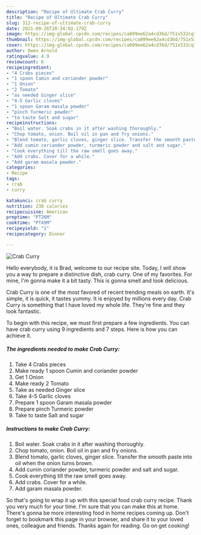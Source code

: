 ```yaml
---
description: "Recipe of Ultimate Crab Curry"
title: "Recipe of Ultimate Crab Curry"
slug: 312-recipe-of-ultimate-crab-curry
date: 2021-09-26T20:34:02.179Z
image: https://img-global.cpcdn.com/recipes/ca099ee62a4cd36d/751x532cq70/crab-curry-recipe-main-photo.jpg
thumbnail: https://img-global.cpcdn.com/recipes/ca099ee62a4cd36d/751x532cq70/crab-curry-recipe-main-photo.jpg
cover: https://img-global.cpcdn.com/recipes/ca099ee62a4cd36d/751x532cq70/crab-curry-recipe-main-photo.jpg
author: Owen Arnold
ratingvalue: 4.9
reviewcount: 6
recipeingredient:
- "4 Crabs pieces"
- "1 spoon Cumin and coriander powder"
- "1 Onion"
- "2 Tomato"
- "as needed Ginger slice"
- "4-5 Garlic cloves"
- "1 spoon Garam masala powder"
- "pinch Turmeric powder"
- "to taste Salt and sugar"
recipeinstructions:
- "Boil water. Soak crabs in it after washing thoroughly."
- "Chop tomato, onion. Boil oil in pan and fry onions."
- "Blend tomato, garlic cloves, ginger slice. Transfer the smooth paste into oil when the onion turns brown."
- "Add cumin coriander powder, turmeric powder and salt and sugar."
- "Cook everything till the raw smell goes away."
- "Add crabs. Cover for a while."
- "Add garam masala powder."
categories:
- Recipe
tags:
- crab
- curry

katakunci: crab curry 
nutrition: 238 calories
recipecuisine: American
preptime: "PT26M"
cooktime: "PT49M"
recipeyield: "1"
recipecategory: Dinner

---
```



![Crab Curry](https://img-global.cpcdn.com/recipes/ca099ee62a4cd36d/751x532cq70/crab-curry-recipe-main-photo.jpg)

Hello everybody, it is Brad, welcome to our recipe site. Today, I will show you a way to prepare a distinctive dish, crab curry. One of my favorites. For mine, I'm gonna make it a bit tasty. This is gonna smell and look delicious.



Crab Curry is one of the most favored of recent trending meals on earth. It's simple, it is quick, it tastes yummy. It is enjoyed by millions every day. Crab Curry is something that I have loved my whole life. They're fine and they look fantastic.


To begin with this recipe, we must first prepare a few ingredients. You can have crab curry using 9 ingredients and 7 steps. Here is how you can achieve it.

<!--inarticleads1-->

##### The ingredients needed to make Crab Curry:

1. Take 4 Crabs pieces
1. Make ready 1 spoon Cumin and coriander powder
1. Get 1 Onion
1. Make ready 2 Tomato
1. Take as needed Ginger slice
1. Take 4-5 Garlic cloves
1. Prepare 1 spoon Garam masala powder
1. Prepare pinch Turmeric powder
1. Take to taste Salt and sugar




<!--inarticleads2-->

##### Instructions to make Crab Curry:

1. Boil water. Soak crabs in it after washing thoroughly.
1. Chop tomato, onion. Boil oil in pan and fry onions.
1. Blend tomato, garlic cloves, ginger slice. Transfer the smooth paste into oil when the onion turns brown.
1. Add cumin coriander powder, turmeric powder and salt and sugar.
1. Cook everything till the raw smell goes away.
1. Add crabs. Cover for a while.
1. Add garam masala powder.




So that's going to wrap it up with this special food crab curry recipe. Thank you very much for your time. I'm sure that you can make this at home. There's gonna be more interesting food in home recipes coming up. Don't forget to bookmark this page in your browser, and share it to your loved ones, colleague and friends. Thanks again for reading. Go on get cooking!
